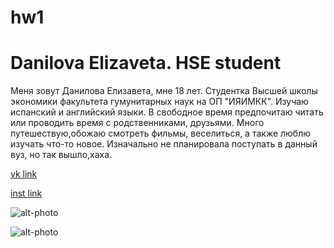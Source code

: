 # hw1
# Danilova Elizaveta. HSE student
Меня зовут Данилова Елизавета, мне 18 лет. Студентка Высшей школы экономики факультета гумунитарных наук на ОП "ИЯИМКК". Изучаю испанский и английский языки. В свободное время предпочитаю читать или проводить время с родственниками, друзьями. Много путешествую,обожаю смотреть фильмы, веселиться, а также люблю изучать что-то новое. Изначально не планировала поступать в данный вуз, но так вышло,хаха. 

 [vk link](https://m.vk.com/danilovali)
 
 [inst link](https://www.instagram.com/elizabethdanilova/)
 
 ![alt-photo](https://pp.userapi.com/c824503/v824503271/6d1db/Wjb66QMwNIk.jpg)
 
 ![alt-photo](https://pp.userapi.com/c639917/v639917279/19b08/ghMQJtIf-tI.jpg)
 
 
 
 
 
 
